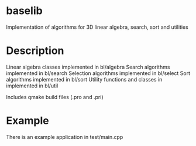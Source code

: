 # baselib
Implementation of algorithms for 3D linear algebra, search, sort and utilities

# Description

Linear algebra classes implemented in bl/algebra
Search algorithms implemented in bl/search
Selection algorithms implemented in bl/select
Sort algorithms implemented in bl/sort
Utility functions and classes in implemented in bl/util

Includes qmake build files (.pro and .pri)
# Example

There is an example application in test/main.cpp